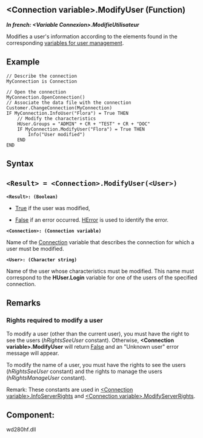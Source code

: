 


## &lt;Connection variable&gt;.ModifyUser (Function)

***In french: &lt;Variable Connexion&gt;.ModifieUtilisateur***



<a name="XUse"></a>
<a name="Use"></a>
<a name="description"></a>
Modifies a user's information according to the elements found in the corresponding [variables for user management](../WDLang4/3044315.md).


<a name="Example1"></a>
<a name="sample_code"></a>

## Example


```wl
// Describe the connection
MyConnection is Connection

// Open the connection
MyConnection.OpenConnection()
// Associate the data file with the connection
Customer.ChangeConnection(MyConnection)
IF MyConnection.InfoUser("Flora") = True THEN
	// Modify the characteristics
	HUser.Groups = "ADMIN" + CR + "TEST" + CR + "DOC"
	IF MyConnection.ModifyUser("Flora") = True THEN
		Info("User modified")
	END
END
```

<a name="XSYNTAX"></a>
<a name="SYNTAX1"></a>

## Syntax

`<Result> = <Connection>.ModifyUser(<User>)`
---

**`<Result>: (Boolean)`**



- <u><u><u><u>True</u></u></u></u> if the user was modified, 

- <u><u><u><u>False</u></u></u></u> if an error occurred. [HError](../WDLang4/3044088.md) is used to identify the error.




**`<Connection>: (Connection variable)`**

Name of the [Connection](../WDLang4/1514073.md) variable that describes the connection for which a user must be modified.

**`<User>: (Character string)`**

Name of the user whose characteristics must be modified. This name must correspond to the **HUser.Login** variable for one of the users of the specified connection.



<a name="NOTE0"></a>
<a name="NOTE0_1"></a>

## Remarks


### Rights required to modify a user
<a name="rights_required_modify_user_ELTPARAGRAPHE000245"></a>

To modify a user (other than the current user), you must have the right to see the users (*hRightsSeeUser* constant). Otherwise, **&lt;Connection variable&gt;.ModifyUser** will return <u><u><u><u>False</u></u></u></u> and an "Unknown user" error message will appear.

To modify the name of a user, you must have the rights to see the users (*hRightsSeeUser* constant) and the rights to manage the users (*hRightsManageUser* constant).

Remark: These constants are used in [&lt;Connection variable&gt;.InfoServerRights](../WDLang4/1000022668.md) and [&lt;Connection variable&gt;.ModifyServerRights](../WDLang4/1000022710.md).

<a name="XComponent"></a>

## Component:
wd280hf.dll

